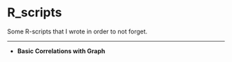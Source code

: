 # R_scripts
Some R-scripts that I wrote in order to not forget. 

---

+ **Basic Correlations with Graph**
